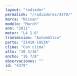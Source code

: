 ```yaml
---
layout: "radiador"
permalink: "/radiadores/4379/"
marca: "Nissan"
modelo: "March"
ano: "2011"
motor: "L4 1.6"
transmision: "Automática"
parte: "21410-1HS3A"
clima: "Con clima"
alto: "20 3/16"
ancho: "16 7/8"
observaciones: ""
id: "4379"
---
```


